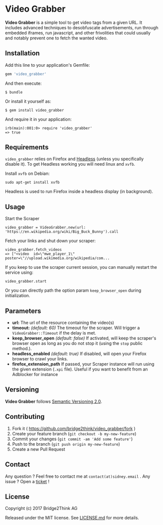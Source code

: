 # Video Grabber

__Video Grabber__ is a simple tool to get video tags from a given URL. It includes advanced techniques to desobfuscate advertisements, run through embedded iframes, run javascript, and other frivolities that could usually and notably prevent one to fetch the wanted video.


## Installation

Add this line to your application's Gemfile:

```ruby
gem 'video_grabber'
```

And then execute:

    $ bundle

Or install it yourself as:

    $ gem install video_grabber

And require it in your application:

    irb(main):001:0> require 'video_grabber'
    => true

## Requirements

`video_grabber` relies on Firefox and [Headless](https://github.com/leonid-shevtsov/headless) (unless you specifically disable it). To get Headless working you will need linux and `xvfb`.

Install `xvfb` on Debian:

    sudo apt-get install xvfb

Headless is used to run Firefox inside a headless display (in background).


## Usage

Start the Scraper

    video_grabber = VideoGrabber.new(url: 'https://en.wikipedia.org/wiki/Big_Buck_Bunny').call

Fetch your links and shut down your scraper:

    video_grabber.fetch_videos
    => ["<video  id=\"mwe_player_1\" poster=\"//upload.wikimedia.org/wikipedia/com...

If you keep to use the scraper current session, you can manually restart the service using:

    video_grabber.start

Or you can directly path the option param `keep_browser_open` during initialization.

## Parameters

 - **url:** The url of the resource containing the video(s)
 -  **timeout:**  *(default: 60)* The timeout for the scraper. Will trigger a `VideoGrabber::Timeout` if the delay is met.
 - **keep_browser_open** *(default: false)* If activated, will keep the scraper's browser open as long as you do not stop it (using the `stop` public method.). 
 - **headless_enabled** *(default: true)* If disabled, will open your Firefox browser to crawl your links.
 - **firefox_extension_path** If passed, your Scraper instance will run using the given extension (`.xpi` file). Useful if you want to benefit from an Adblocker for instance

## Versioning

__Video Grabber__ follows [Semantic Versioning 2.0](http://semver.org/).

## Contributing

1. Fork it ( https://github.com/bridge2think/video_grabber/fork )
2. Create your feature branch (`git checkout -b my-new-feature`)
3. Commit your changes (`git commit -am 'Add some feature'`)
4. Push to the branch (`git push origin my-new-feature`)
5. Create a new Pull Request

## Contact

Any question ? Feel free to contact me at `contact(at)sidney.email` .
Any issue ? Open a [ticket](https://github.com/shideneyu/video_grabber/issues) !

## License

Copyright (c) 2017 Bridge2Think AG

Released under the MIT license. See [LICENSE.md](https://github.com/shideneyu/video_grabber/blob/master/LICENSE.md) for more details.

